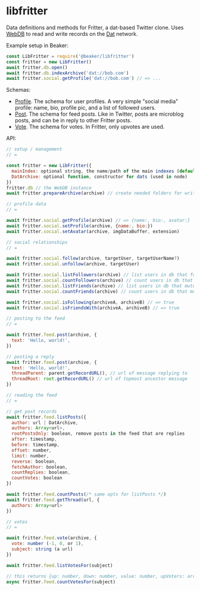 # libfritter

Data definitions and methods for Fritter, a dat-based Twitter clone.
Uses [WebDB](https://github.com/beakerbrowser/webdb) to read and write records on the [Dat](https://datproject.org) network.

Example setup in Beaker:

```js
const LibFritter = require('@beaker/libfritter')
const fritter = new LibFritter()
await fritter.db.open()
await fritter.db.indexArchive('dat://bob.com')
await fritter.social.getProfile('dat://bob.com') // => ...
```

Schemas:

 - [Profile](./schemas/profile.json). The schema for user profiles. A very simple "social media" profile: name, bio, profile pic, and a list of followed users.
 - [Post](./schemas/post.json). The schema for feed posts. Like in Twitter, posts are microblog posts, and can be in reply to other Fritter posts.
 - [Vote](./schemas/vote.json). The schema for votes. In Fritter, only upvotes are used.

API:

```js
// setup / management
// =

const fritter = new LibFritter({
  mainIndex: optional string, the name/path of the main indexes (default 'fritter')
  DatArchive: optional function, constructor for dats (used in node)
})
fritter.db // the WebDB instance
await fritter.prepareArchive(archive) // create needed folders for writing to an archive

// profile data
// =

await fritter.social.getProfile(archive) // => {name:, bio:, avatar:}
await fritter.social.setProfile(archive, {name:, bio:})
await fritter.social.setAvatar(archive, imgDataBuffer, extension)

// social relationships
// =

await fritter.social.follow(archive, targetUser, targetUserName?)
await fritter.social.unfollow(archive, targetUser)

await fritter.social.listFollowers(archive) // list users in db that follow the user
await fritter.social.countFollowers(archive) // count users in db that follow the user
await fritter.social.listFriends(archive) // list users in db that mutually follow the user
await fritter.social.countFriends(archive) // count users in db that mutually follow the user

await fritter.social.isFollowing(archiveA, archiveB) // => true
await fritter.social.isFriendsWith(archiveA, archiveB) // => true

// posting to the feed
// =

await fritter.feed.post(archive, {
  text: 'Hello, world!',
})

// posting a reply
await fritter.feed.post(archive, {
  text: 'Hello, world!',
  threadParent: parent.getRecordURL(), // url of message replying to
  threadRoot: root.getRecordURL() // url of topmost ancestor message
})

// reading the feed
// =

// get post records
await fritter.feed.listPosts({
  author: url | DatArchive,
  authors: Array<url>,
  rootPostsOnly: boolean, remove posts in the feed that are replies
  after: timestamp,
  before: timestamp,
  offset: number,
  limit: number,
  reverse: boolean,
  fetchAuthor: boolean,
  countReplies: boolean,
  countVotes: boolean
})

await fritter.feed.countPosts(/* same opts for listPosts */)
await fritter.feed.getThread(url, {
  authors: Array<url>
})

// votes
// =

await fritter.feed.vote(archive, {
  vote: number (-1, 0, or 1),
  subject: string (a url)
})

await fritter.feed.listVotesFor(subject)

// this returns {up: number, down: number, value: number, upVoters: array of urls, currentUsersVote: number}
async fritter.feed.countVotesFor(subject)
```

